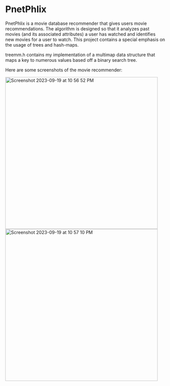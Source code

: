 # PnetPhlix

PnetPhlix is a movie database recommender that gives users movie recommendations. The algorithm is designed so that it analyzes past movies (and its associated attributes) a user has watched and identifies new movies for a user to watch. This project contains a special emphasis on the usage of trees and hash-maps. 

treemm.h contains my implementation of a multimap data structure that maps a key to numerous values based off a binary search tree. 

Here are some screenshots of the movie recommender:

<img width="480" alt="Screenshot 2023-09-19 at 10 56 52 PM" src="https://github.com/josephhu7/PnetPhlix/assets/108597065/068b59c2-b85a-4b5f-b342-91a23da3d036">
<img width="480" alt="Screenshot 2023-09-19 at 10 57 10 PM" src="https://github.com/josephhu7/PnetPhlix/assets/108597065/1cf000e0-ffaf-4318-98d9-5f5e5c9a2720">
